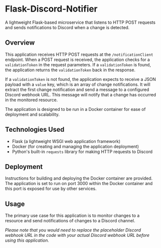 # Flask-Discord-Notifier

A lightweight Flask-based microservice that listens to HTTP POST requests and sends notifications to Discord when a change is detected.

## Overview

This application receives HTTP POST requests at the `/notificationClient` endpoint. When a POST request is received, the application checks for a `validationToken` in the request parameters. If a `validationToken` is found, the application returns the `validationToken` back in the response. 

If a `validationToken` is not found, the application expects to receive a JSON payload with a `value` key, which is an array of change notifications. It will extract the first change notification and send a message to a configured Discord webhook URL. This message will notify that a change has occurred in the monitored resource.

The application is designed to be run in a Docker container for ease of deployment and scalability.

## Technologies Used
- Flask (a lightweight WSGI web application framework)
- Docker (for creating and managing the application deployment)
- Python's built-in `requests` library for making HTTP requests to Discord

## Deployment
Instructions for building and deploying the Docker container are provided. The application is set to run on port 3000 within the Docker container and this port is exposed for use by other services. 

## Usage
The primary use case for this application is to monitor changes to a resource and send notifications of changes to a Discord channel.

*Please note that you would need to replace the placeholder Discord webhook URL in the code with your actual Discord webhook URL before using this application.*
